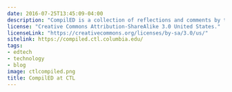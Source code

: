 ```yaml
---
date: 2016-07-25T13:45:09-04:00
description: "CompilED is a collection of reflections and comments by the software developers at Columbia’s Center for Teaching and Learning (CTL). These views are rooted in our professional and personal experiences developing educational technology."
license: "Creative Commons Attribution-ShareAlike 3.0 United States."
licenseLink: "https://creativecommons.org/licenses/by-sa/3.0/us/"
sitelink: https://compiled.ctl.columbia.edu/
tags:
- edtech
- technology
- blog
image: ctlcompiled.png
title: CompilED at CTL
---
```


